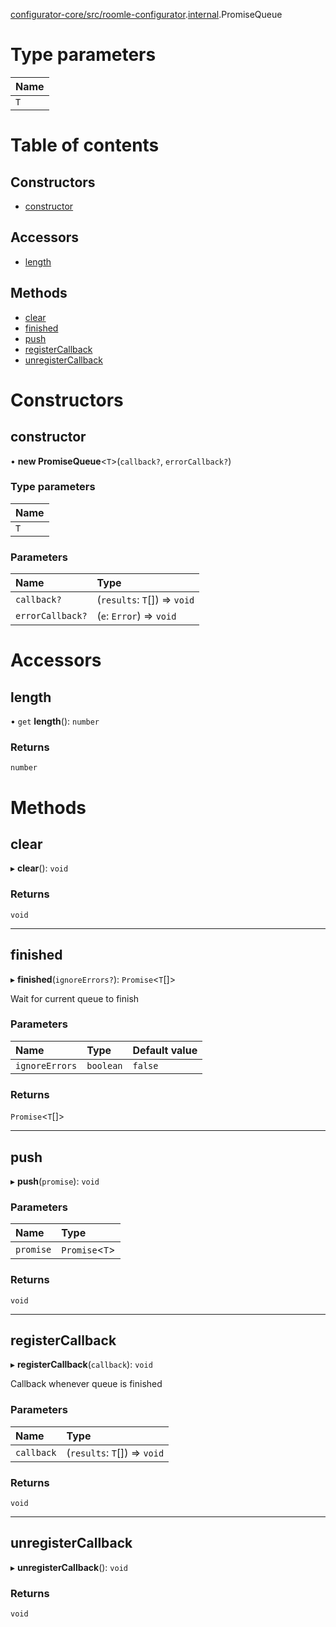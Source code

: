 [configurator-core/src/roomle-configurator](../modules/configurator_core_src_roomle_configurator.md).[internal](../modules/configurator_core_src_roomle_configurator._internal_.md).PromiseQueue

# Type parameters

| Name |
| :------ |
| `T` |

# Table of contents

## Constructors

- [constructor](configurator_core_src_roomle_configurator._internal_.PromiseQueue.md#constructor)

## Accessors

- [length](configurator_core_src_roomle_configurator._internal_.PromiseQueue.md#length)

## Methods

- [clear](configurator_core_src_roomle_configurator._internal_.PromiseQueue.md#clear)
- [finished](configurator_core_src_roomle_configurator._internal_.PromiseQueue.md#finished)
- [push](configurator_core_src_roomle_configurator._internal_.PromiseQueue.md#push)
- [registerCallback](configurator_core_src_roomle_configurator._internal_.PromiseQueue.md#registercallback)
- [unregisterCallback](configurator_core_src_roomle_configurator._internal_.PromiseQueue.md#unregistercallback)

# Constructors

## constructor

• **new PromiseQueue**<`T`\>(`callback?`, `errorCallback?`)

### Type parameters

| Name |
| :------ |
| `T` |

### Parameters

| Name | Type |
| :------ | :------ |
| `callback?` | (`results`: `T`[]) => `void` |
| `errorCallback?` | (`e`: `Error`) => `void` |

# Accessors

## length

• `get` **length**(): `number`

### Returns

`number`

# Methods

## clear

▸ **clear**(): `void`

### Returns

`void`

___

## finished

▸ **finished**(`ignoreErrors?`): `Promise`<`T`[]\>

Wait for current queue to finish

### Parameters

| Name | Type | Default value |
| :------ | :------ | :------ |
| `ignoreErrors` | `boolean` | `false` |

### Returns

`Promise`<`T`[]\>

___

## push

▸ **push**(`promise`): `void`

### Parameters

| Name | Type |
| :------ | :------ |
| `promise` | `Promise`<`T`\> |

### Returns

`void`

___

## registerCallback

▸ **registerCallback**(`callback`): `void`

Callback whenever queue is finished

### Parameters

| Name | Type |
| :------ | :------ |
| `callback` | (`results`: `T`[]) => `void` |

### Returns

`void`

___

## unregisterCallback

▸ **unregisterCallback**(): `void`

### Returns

`void`
